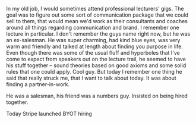 In my old job, I would sometimes attend professional lecturers' gigs. The goal was to figure out some sort of communication package that we could sell to them, that would mean we'd work as their consultants and coaches around all things regarding communication and brand. I remember one lecture in particular. I don't  remember the guys name right now, but he was an ex-salesman. He was super charming, had kind blue eyes, was very warm and friendly and talked at length about finding you purpose in life. Even though there was some of the usual fluff and hyperboles that I've come to expect from speakers out on the lecture trail, he seemed to have his stuff together – sound theories based on good axioms and some solid rules that one could apply. Cool guy. But today I remember one thing he said that really struck me, that I want to talk about today. It was about finding a partner-in-work.

He was a salesman, his friend was a numbers guy. Insisted on being hired together.

Today Stripe launched BYOT hiring
